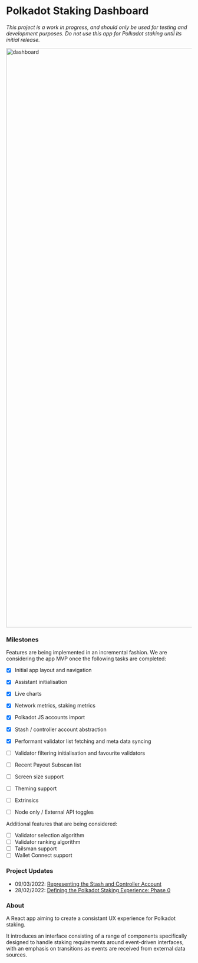 # Polkadot Staking Dashboard

*This project is a work in progress, and should only be used for testing and development purposes. Do not use this app for Polkadot staking until its initial release.*

<img width="1571" alt="dashboard" src="https://user-images.githubusercontent.com/13929023/158018829-744ed1a7-044c-463e-98ac-10f23df8c0b7.png">


### Milestones

Features are being implemented in an incremental fashion. We are considering the app MVP once the following tasks are completed:

- [x] Initial app layout and navigation
- [x] Assistant initialisation
- [x] Live charts
- [x] Network metrics, staking metrics 
- [x] Polkadot JS accounts import
- [x] Stash / controller account abstraction
- [x] Performant validator list fetching and meta data syncing
- [ ] Validator filtering initialisation and favourite validators
- [ ] Recent Payout Subscan list 
- [ ] Screen size support 
- [ ] Theming support
- [ ] Extrinsics 
- [ ] Node only / External API toggles


Additional features that are being considered:

- [ ] Validator selection algorithm
- [ ] Validator ranking algorithm
- [ ] Tailsman support
- [ ] Wallet Connect support

### Project Updates

- 09/03/2022: [Representing the Stash and Controller Account](https://medium.com/@rossbulat/polkadot-staking-experience-representing-the-stack-and-controller-account-2ea76bb54b47)
- 28/02/2022: [Defining the Polkadot Staking Experience: Phase 0](https://rossbulat.medium.com/defining-the-polkadot-staking-experience-phase-0-211cb2bc113c)

### About
A React app aiming to create a consistant UX experience for Polkadot staking. 

It introduces an interface consisting of a range of components specifically designed to handle staking requirements around event-driven interfaces, with an emphasis on transitions as events are received from external data sources.
